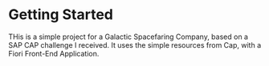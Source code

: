 # Getting Started

THis is a simple project for a Galactic Spacefaring Company, based on a SAP CAP challenge I received. It uses the simple resources from Cap, with a Fiori Front-End Application.

